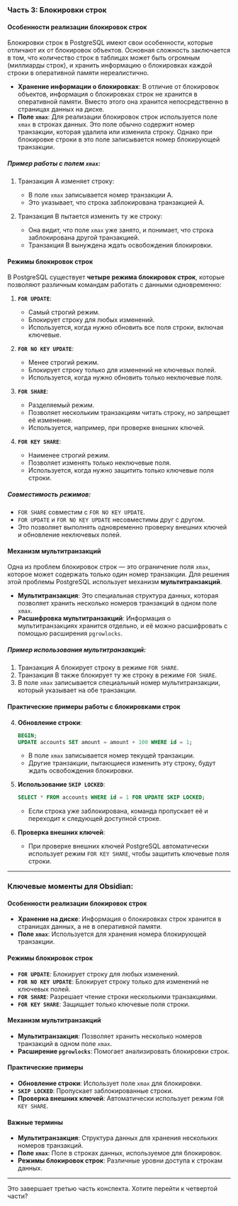 ### Часть 3: Блокировки строк

#### Особенности реализации блокировок строк
Блокировки строк в PostgreSQL имеют свои особенности, которые отличают их от блокировок объектов. Основная сложность заключается в том, что количество строк в таблицах может быть огромным (миллиарды строк), и хранить информацию о блокировках каждой строки в оперативной памяти нереалистично.

- **Хранение информации о блокировках**: В отличие от блокировок объектов, информация о блокировках строк не хранится в оперативной памяти. Вместо этого она хранится непосредственно в страницах данных на диске.
- **Поле `xmax`**: Для реализации блокировок строк используется поле `xmax` в строках данных. Это поле обычно содержит номер транзакции, которая удалила или изменила строку. Однако при блокировке строки в это поле записывается номер блокирующей транзакции.

##### Пример работы с полем `xmax`:
1. Транзакция A изменяет строку:
   - В поле `xmax` записывается номер транзакции A.
   - Это указывает, что строка заблокирована транзакцией A.

2. Транзакция B пытается изменить ту же строку:
   - Она видит, что поле `xmax` уже занято, и понимает, что строка заблокирована другой транзакцией.
   - Транзакция B вынуждена ждать освобождения блокировки.

#### Режимы блокировок строк
В PostgreSQL существует **четыре режима блокировок строк**, которые позволяют различным командам работать с данными одновременно:

1. **`FOR UPDATE`**:
   - Самый строгий режим.
   - Блокирует строку для любых изменений.
   - Используется, когда нужно обновить все поля строки, включая ключевые.

2. **`FOR NO KEY UPDATE`**:
   - Менее строгий режим.
   - Блокирует строку только для изменений не ключевых полей.
   - Используется, когда нужно обновить только неключевые поля.

3. **`FOR SHARE`**:
   - Разделяемый режим.
   - Позволяет нескольким транзакциям читать строку, но запрещает её изменение.
   - Используется, например, при проверке внешних ключей.

4. **`FOR KEY SHARE`**:
   - Наименее строгий режим.
   - Позволяет изменять только неключевые поля.
   - Используется, когда нужно защитить только ключевые поля строки.

##### Совместимость режимов:
- `FOR SHARE` совместим с `FOR NO KEY UPDATE`.
- `FOR UPDATE` и `FOR NO KEY UPDATE` несовместимы друг с другом.
- Это позволяет выполнять одновременно проверку внешних ключей и обновление неключевых полей.

#### Механизм мультитранзакций
Одна из проблем блокировок строк — это ограничение поля `xmax`, которое может содержать только один номер транзакции. Для решения этой проблемы PostgreSQL использует механизм **мультитранзакций**.

- **Мультитранзакция**: Это специальная структура данных, которая позволяет хранить несколько номеров транзакций в одном поле `xmax`.
- **Расшифровка мультитранзакций**: Информация о мультитранзакциях хранится отдельно, и её можно расшифровать с помощью расширения `pgrowlocks`.

##### Пример использования мультитранзакций:
1. Транзакция A блокирует строку в режиме `FOR SHARE`.
2. Транзакция B также блокирует ту же строку в режиме `FOR SHARE`.
3. В поле `xmax` записывается специальный номер мультитранзакции, который указывает на обе транзакции.

#### Практические примеры работы с блокировками строк
4. **Обновление строки**:
   ```sql
   BEGIN;
   UPDATE accounts SET amount = amount + 100 WHERE id = 1;
   ```
   - В поле `xmax` записывается номер текущей транзакции.
   - Другие транзакции, пытающиеся изменить эту строку, будут ждать освобождения блокировки.

5. **Использование `SKIP LOCKED`**:
   ```sql
   SELECT * FROM accounts WHERE id = 1 FOR UPDATE SKIP LOCKED;
   ```
   - Если строка уже заблокирована, команда пропускает её и переходит к следующей доступной строке.

6. **Проверка внешних ключей**:
   - При проверке внешних ключей PostgreSQL автоматически использует режим `FOR KEY SHARE`, чтобы защитить ключевые поля строки.

---

### Ключевые моменты для Obsidian:

#### Особенности реализации блокировок строк
- **Хранение на диске**: Информация о блокировках строк хранится в страницах данных, а не в оперативной памяти.
- **Поле `xmax`**: Используется для хранения номера блокирующей транзакции.

#### Режимы блокировок строк
- **`FOR UPDATE`**: Блокирует строку для любых изменений.
- **`FOR NO KEY UPDATE`**: Блокирует строку только для изменений не ключевых полей.
- **`FOR SHARE`**: Разрешает чтение строки несколькими транзакциями.
- **`FOR KEY SHARE`**: Защищает только ключевые поля строки.

#### Механизм мультитранзакций
- **Мультитранзакция**: Позволяет хранить несколько номеров транзакций в одном поле `xmax`.
- **Расширение `pgrowlocks`**: Помогает анализировать блокировки строк.

#### Практические примеры
- **Обновление строки**: Использует поле `xmax` для блокировки.
- **`SKIP LOCKED`**: Пропускает заблокированные строки.
- **Проверка внешних ключей**: Автоматически использует режим `FOR KEY SHARE`.

#### Важные термины
- **Мультитранзакция**: Структура данных для хранения нескольких номеров транзакций.
- **Поле `xmax`**: Поле в строках данных, используемое для блокировок.
- **Режимы блокировок строк**: Различные уровни доступа к строкам данных.

---

Это завершает третью часть конспекта. Хотите перейти к четвертой части?